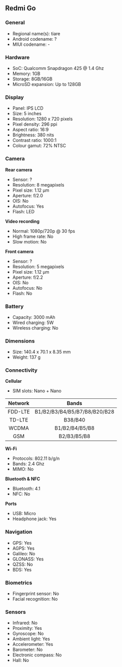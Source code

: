 ## Redmi Go

### General

* Regional name(s): tiare
* Android codename: ?
* MIUI codename: -

### Hardware

* SoC: Qualcomm Snapdragon 425 @ 1.4 Ghz
* Memory: 1GB
* Storage: 8GB/16GB
* MicroSD expansion: Up to 128GB

### Display

* Panel: IPS LCD
* Size: 5 inches
* Resolution: 1280 x 720 pixels
* Pixel density: 296 ppi
* Aspect ratio: 16:9
* Brightness: 380 nits
* Contrast ratio: 1000:1
* Colour gamut: 72% NTSC

### Camera

**Rear camera**

* Sensor: ?
* Resolution: 8 megapixels
* Pixel size: 1.12 µm
* Aperture: f/2.0
* OIS: No
* Autofocus: Yes
* Flash: LED

**Video recording**

* Normal: 1080p/720p @ 30 fps
* High frame rate: No
* Slow motion: No

**Front camera**

* Sensor: ?
* Resolution: 5 megapixels
* Pixel size: 1.12 µm
* Aperture: f/2.2
* OIS: No
* Autofocus: No
* Flash: No

### Battery

* Capacity: 3000 mAh
* Wired charging: 5W
* Wireless charging: No

### Dimensions

* Size: 140.4 x 70.1 x 8.35 mm
* Weight: 137 g

### Connectivity

**Cellular**

* SIM slots: Nano + Nano

| Network | Bands |
|:-------:|:----------------------------:|
| FDD-LTE | B1/B2/B3/B4/B5/B7/B8/B20/B28 |
| TD-LTE | B38/B40 |
| WCDMA | B1/B2/B4/B5/B8 |
| GSM | B2/B3/B5/B8 |

**Wi-Fi**

* Protocols: 802.11 b/g/n
* Bands: 2.4 Ghz
* MIMO: No

**Bluetooth & NFC**

* Bluetooth: 4.1
* NFC: No

**Ports**

* USB: Micro
* Headphone jack: Yes

### Navigation

* GPS: Yes
* AGPS: Yes
* Galileo: No
* GLONASS: Yes
* QZSS: No
* BDS: Yes

### Biometrics

* Fingerprint sensor: No
* Facial recognition: No

### Sensors

* Infrared: No
* Proximity: Yes
* Gyroscope: No
* Ambient light: Yes
* Accelerometer: Yes
* Barometer: No
* Electronic compass: No
* Hall: No